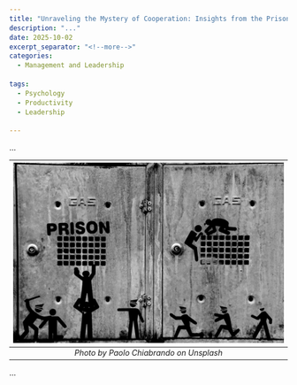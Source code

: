 ```yaml
---
title: "Unraveling the Mystery of Cooperation: Insights from the Prisoner's Dilemma"
description: "..."
date: 2025-10-02
excerpt_separator: "<!--more-->"
categories:
  - Management and Leadership

tags:
  - Psychology
  - Productivity
  - Leadership

---
```


...

| ![image](/assets/images/paolo-chiabrando-Prisoners-Dilemma-unsplash.jpg) |
|:--:|
| *Photo by Paolo Chiabrando on Unsplash* |


...